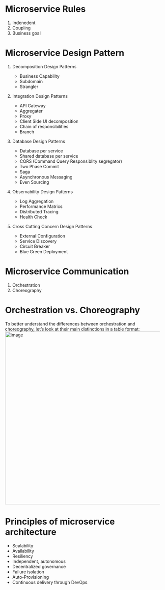 Microservice Rules
=======================
1) Indenedent
2) Coupling
3) Business goal

Microservice Design Pattern
===========================
1) Decomposition Design Patterns
     - Business Capability
	 - Subdomain
	 - Strangler
	 
2) Integration Design Patterns
     - API Gateway
	 - Aggregater
	 - Proxy
	 - Client Side UI decomposition
	 - Chain of responsibilities
	 - Branch
	 
3) Database Design Patterns
     - Database per service
	 - Shared database per service
	 - CQRS (Command Query Responsiblity segregator)
	 - Two Phase Commit
	 - Saga
	 - Asynchronous Messaging
	 - Even Sourcing
	 
4) Observability Design Patterns
     - Log Aggregation
	 - Performance Matrics
	 - Distributed Tracing
	 - Health Check
	 
5) Cross Cutting Concern Design Patterns
     - External Configuration
	 - Service Discovery
	 - Circuit Breaker
	 - Blue Green Deployment
	 
	 
Microservice Communication
===========================
1) Orchestration
2) Choreography	 


Orchestration vs. Choreography
=================================
To better understand the differences between orchestration and choreography, let’s look at their main distinctions in a table format:
<img width="562" alt="image" src="https://github.com/user-attachments/assets/9f30db73-f3ac-4d7e-96e2-15df81443cca">

Principles of microservice architecture
======================================
   - Scalability
   - Availability
   - Resiliency
   - Independent, autonomous
   - Decentralized governance
   - Failure isolation
   - Auto-Provisioning
   - Continuous delivery through DevOps

     
